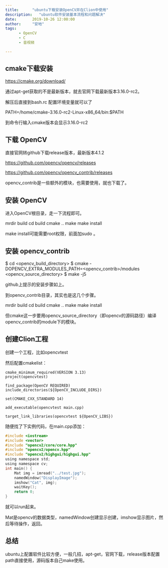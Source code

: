 ```yaml
---
title:      "ubuntu下载安装OpenCV并在Clion中使用"
description:   "ubuntu软件安装基本流程和问题解决"
date:       2019-10-26 12:00:00
author:     "安地"
tags:
      - OpenCV 
      - C 
      - 音视频

---
```



## cmake下载安装


https://cmake.org/download/

通过apt-get获取的不是最新版本，就去官网下载最新版本3.16.0-rc2。

解压后直接到bash.rc 配置环境变量就可以了

PATH=/home/cmake-3.16.0-rc2-Linux-x86_64/bin:$PATH

到命令行输入cmake版本会显示3.16.0-rc2

## 下载 OpenCV


直接官网转github下载release版本，最新版本4.1.2

https://github.com/opencv/opencv/releases

https://github.com/opencv/opencv_contrib/releases

opencv_contrib是一些额外的模块，也需要使用，就也下载了。



## 安装 OpenCV

进入OpenCV根目录，走一下流程即可。

mrdir build
cd build
cmake ..
make 
make install

make install可能需要root权限，前面加sudo 。

## 安装 opencv_contrib

$ cd <opencv_build_directory>
$ cmake -DOPENCV_EXTRA_MODULES_PATH=<opencv_contrib>/modules <opencv_source_directory>
$ make -j5

github上提示的安装步骤如上。

到opencv_contrib目录，其实也是这几个步骤。

mrdir build
cd build
cmake ..
make 
make install


但cmake这一步要用opencv_source_directory（即opencv的源码路径）编译opencv_contrib的module下的模块。

## 创建Clion工程

创建一个工程，比如opencvtest

然后配置cmakelist：

```
cmake_minimum_required(VERSION 3.13)
project(opencvtest)

find_package(OpenCV REQUIRED)
include_directories(${OpenCV_INCLUDE_DIRS})

set(CMAKE_CXX_STANDARD 14)

add_executable(opencvtest main.cpp)

target_link_libraries(opencvtest ${OpenCV_LIBS})

```
随便找了下实例代码，在main.cpp添加：


```C
#include <iostream>
#include <vector>
#include "opencv2/core/core.hpp"
#include "opencv2/opencv.hpp"
#include "opencv2/highgui/highgui.hpp"
using namespace std;
using namespace cv;
int main() {
    Mat img = imread("../test.jpg");
    namedWindow("DisplayImage");
    imshow("Cat", img);
    waitKey();
    return 0;
}
```
就可以run起来。

Mat是opencv的数据类型，namedWindow创建显示创建，imshow显示图片，然后等待操作，返回。

## 总结

ubuntu上配置软件比较方便，一般几招，apt-get，官网下载，release版本配置path直接使用，源码版本自己make使用。